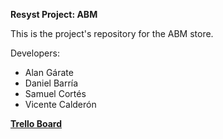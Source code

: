 **Resyst Project: ABM**

This is the project's repository for the ABM store.

Developers:
 - Alan Gárate
 - Daniel Barría
 - Samuel Cortés
 - Vicente Calderón

**[Trello Board](https://trello.com/b/J0j27N8D/project-abm)**
